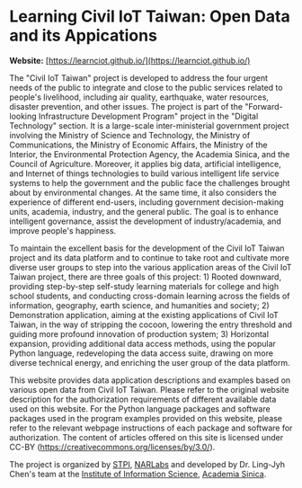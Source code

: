 # Learning Civil IoT Taiwan: Open Data and its Appications
**Website:** [https://learnciot.github.io/](https://learnciot.github.io/)

The "Civil IoT Taiwan" project is developed to address the four urgent needs of the public to integrate and close to the public services related to people's livelihood, including air quality, earthquake, water resources, disaster prevention, and other issues. The project is part of the "Forward-looking Infrastructure Development Program" project in the "Digital Technology" section. It is a large-scale inter-ministerial government project involving the Ministry of Science and Technology, the Ministry of Communications, the Ministry of Economic Affairs, the Ministry of the Interior, the Environmental Protection Agency, the Academia Sinica, and the Council of Agriculture. Moreover, it applies big data, artificial intelligence, and Internet of things technologies to build various intelligent life service systems to help the government and the public face the challenges brought about by environmental changes. At the same time, it also considers the experience of different end-users, including government decision-making units, academia, industry, and the general public. The goal is to enhance intelligent governance, assist the development of industry/academia, and improve people's happiness.

To maintain the excellent basis for the development of the Civil IoT Taiwan project and its data platform and to continue to take root and cultivate more diverse user groups to step into the various application areas of the Civil IoT Taiwan project, there are three goals of this project: 1) Rooted downward, providing step-by-step self-study learning materials for college and high school students, and conducting cross-domain learning across the fields of information, geography, earth science, and humanities and society; 2) Demonstration application, aiming at the existing applications of Civil IoT Taiwan, in the way of stripping the cocoon, lowering the entry threshold and guiding more profound innovation of production system; 3) Horizontal expansion, providing additional data access methods, using the popular Python language, redeveloping the data access suite, drawing on more diverse technical energy, and enriching the user group of the data platform.

This website provides data application descriptions and examples based on various open data from Civil IoT Taiwan. Please refer to the original website description for the authorization requirements of different available data used on this website. For the Python language packages and software packages used in the program examples provided on this website, please refer to the relevant webpage instructions of each package and software for authorization. The content of articles offered on this site is licensed under CC-BY (https://creativecommons.org/licenses/by/3.0/).

The project is organized by [STPI](https://www.stpi.narl.org.tw/), [NARLabs](https://www.narlabs.org.tw/) and developed by Dr. Ling-Jyh Chen's team at the [Institute of Information Science](https://www.iis.sinica.edu.tw/), [Academia Sinica](https://www.sinica.edu.tw/). 

